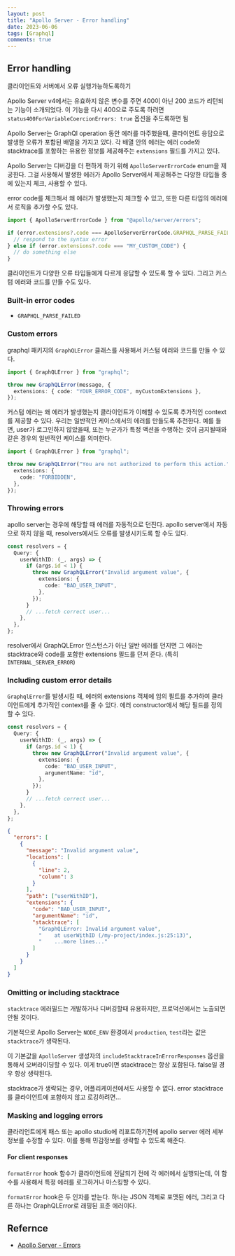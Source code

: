 ```yaml
---
layout: post
title: "Apollo Server - Error handling"
date: 2023-06-06
tags: [Graphql]
comments: true
---
```


## Error handling

클라이언트와 서버에서 오류 실행가능하도록하기

Apollo Server v4에서는 유효하지 않은 변수를 주면 400이 아닌 200 코드가 리턴되는 기능이 소개되었다. 이 기능을 다시 400으로 주도록 하려면 `status400ForVariableCoercionErrors: true` 옵션을 주도록하면 됨

Apollo Server는 GraphQl operation 동안 에러를 마주했을때, 클라이언트 응답으로 발생한 오류가 포함된 배열을 가지고 있다. 각 배열 안의 에러는 에러 code와 stacktrace를 포함하는 유용한 정보를 제공해주는 `extensions` 필드를 가지고 있다.

Apollo Server는 디버깅을 더 편하게 하기 위해 `ApolloServerErrorCode` enum을 제공한다. 그걸 사용해서 발생한 에러가 Apollo Server에서 제공해주는 다양한 타입들 중에 있는지 체크, 사용할 수 있다.

error code를 체크해서 왜 에러가 발생했는지 체크할 수 있고, 또한 다른 타입의 에러에서 로직을 추가할 수도 있다.

```typescript
import { ApolloServerErrorCode } from "@apollo/server/errors";

if (error.extensions?.code === ApolloServerErrorCode.GRAPHQL_PARSE_FAILED) {
  // respond to the syntax error
} else if (error.extensions?.code === "MY_CUSTOM_CODE") {
  // do something else
}
```

클라이언트가 다양한 오류 타입들에게 다르게 응답할 수 있도록 할 수 있다. 그리고 커스텀 에러와 코드를 만들 수도 있다.

### Built-in error codes

- `GRAPHQL_PARSE_FAILED`

### Custom errors

graphql 패키지의 `GraphQLError` 클래스를 사용해서 커스텀 에러와 코드를 만들 수 있다.

```typescript
import { GraphQLError } from "graphql";

throw new GraphQLError(message, {
  extensions: { code: "YOUR_ERROR_CODE", myCustomExtensions },
});
```

커스텀 에러는 왜 에러가 발생했는지 클라이언트가 이해할 수 있도록 추가적인 context를 제공할 수 있다. 우리는 일반적인 케이스에서의 에러를 만들도록 추천한다. 예를 들면, user가 로그인하지 않았을때, 또는 누군가가 특정 액션을 수행하는 것이 금지될때와 같은 경우의 일반적인 케이스를 의미한다.

```typescript
import { GraphQLError } from "graphql";

throw new GraphQLError("You are not authorized to perform this action.", {
  extensions: {
    code: "FORBIDDEN",
  },
});
```

### Throwing errors

apollo server는 경우에 해당할 때 에러를 자동적으로 던진다. apollo server에서 자동으로 하지 않을 때, resolvers에서도 오류를 발생시키도록 할 수도 있다.

```typescript
const resolvers = {
  Query: {
    userWithID: (_, args) => {
      if (args.id < 1) {
        throw new GraphQLError("Invalid argument value", {
          extensions: {
            code: "BAD_USER_INPUT",
          },
        });
      }
      // ...fetch correct user...
    },
  },
};
```

resolver에서 GraphQLError 인스턴스가 아닌 일반 에러를 던지면 그 에러는 stacktrace와 code를 포함한 extensions 필드를 던져 준다. (특히 `INTERNAL_SERVER_ERROR`)

### Including custom error details

`GraphqlError`를 발생시킬 때, 에러의 extensions 객체에 임의 필트를 추가하여 클라이언트에게 추가적인 context를 줄 수 있다. 에러 constructor에서 해당 필드를 정의할 수 있다.

```typescript
const resolvers = {
  Query: {
    userWithID: (_, args) => {
      if (args.id < 1) {
        throw new GraphQLError("Invalid argument value", {
          extensions: {
            code: "BAD_USER_INPUT",
            argumentName: "id",
          },
        });
      }
      // ...fetch correct user...
    },
  },
};
```

```json
{
  "errors": [
    {
      "message": "Invalid argument value",
      "locations": [
        {
          "line": 2,
          "column": 3
        }
      ],
      "path": ["userWithID"],
      "extensions": {
        "code": "BAD_USER_INPUT",
        "argumentName": "id",
        "stacktrace": [
          "GraphQLError: Invalid argument value",
          "    at userWithID (/my-project/index.js:25:13)",
          "    ...more lines..."
        ]
      }
    }
  ]
}
```

### Omitting or including stacktrace

`stacktrace` 에러필드는 개발하거나 디버깅할때 유용하지만, 프로덕션에서는 노출되면 안될 것이다.

기본적으로 Apollo Server는 `NODE_ENV` 환경에서 `production`, `test`라는 값은 `stacktrace`가 생략된다.

이 기본값을 `ApolloServer` 생성자의 `includeStacktraceInErrorResponses` 옵션을 통해서 오버라이딩할 수 있다. 이게 true이면 stacktrace는 항상 포함된다. false일 경우 항상 생략된다.

stacktrace가 생략되는 경우, 어플리케이션에서도 사용할 수 없다. error stacktrace를 클라이언트에 포함하지 않고 로깅하려면...

### Masking and logging errors

클라리언트에게 패스 또는 apollo studio에 리포트하기전에 apollo server 에러 세부정보를 수정할 수 있다. 이를 통해 민감정보를 생략할 수 있도록 해준다.

#### For client responses

`formatError` hook 함수가 클라이언트에 전달되기 전에 각 에러에서 실행되는데, 이 함수를 사용해서 특정 에러를 로그하거나 마스킹할 수 있다.

`formatError` hook은 두 인자를 받는다. 하나는 JSON 객체로 포맷된 에러, 그리고 다른 하나는 GraphQLError로 래핑된 표준 에러이다.

## Refernce

- [Apollo Server - Errors](https://www.apollographql.com/docs/apollo-server/data/errors)
